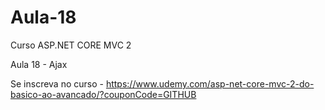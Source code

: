 # Aula-18
Curso ASP.NET CORE MVC 2

Aula 18 - Ajax

Se inscreva no curso - https://www.udemy.com/asp-net-core-mvc-2-do-basico-ao-avancado/?couponCode=GITHUB
